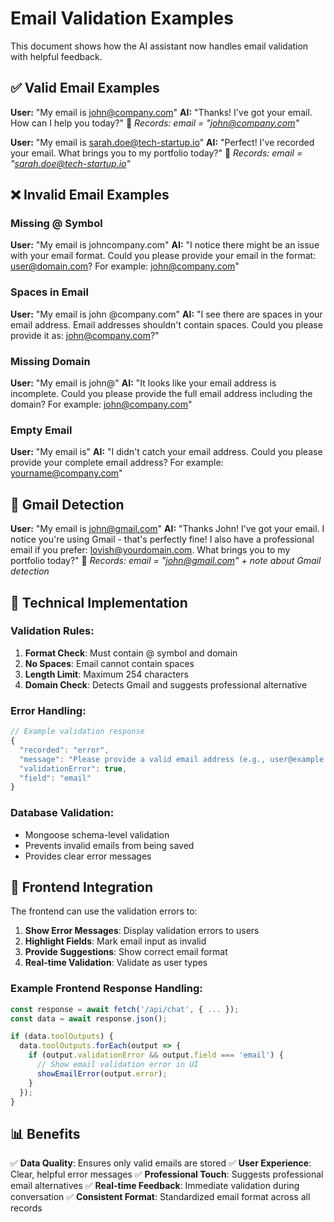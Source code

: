 # Email Validation Examples

This document shows how the AI assistant now handles email validation with helpful feedback.

## ✅ Valid Email Examples

**User:** "My email is john@company.com"
**AI:** "Thanks! I've got your email. How can I help you today?"
📝 *Records: email = "john@company.com"*

**User:** "My email is sarah.doe@tech-startup.io"
**AI:** "Perfect! I've recorded your email. What brings you to my portfolio today?"
📝 *Records: email = "sarah.doe@tech-startup.io"*

## ❌ Invalid Email Examples

### Missing @ Symbol
**User:** "My email is johncompany.com"
**AI:** "I notice there might be an issue with your email format. Could you please provide your email in the format: user@domain.com? For example: john@company.com"

### Spaces in Email
**User:** "My email is john @company.com"
**AI:** "I see there are spaces in your email address. Email addresses shouldn't contain spaces. Could you please provide it as: john@company.com?"

### Missing Domain
**User:** "My email is john@"
**AI:** "It looks like your email address is incomplete. Could you please provide the full email address including the domain? For example: john@company.com"

### Empty Email
**User:** "My email is"
**AI:** "I didn't catch your email address. Could you please provide your complete email address? For example: yourname@company.com"

## 🎯 Gmail Detection

**User:** "My email is john@gmail.com"
**AI:** "Thanks John! I've got your email. I notice you're using Gmail - that's perfectly fine! I also have a professional email if you prefer: lovish@yourdomain.com. What brings you to my portfolio today?"
📝 *Records: email = "john@gmail.com" + note about Gmail detection*

## 🔧 Technical Implementation

### Validation Rules:
1. **Format Check**: Must contain @ symbol and domain
2. **No Spaces**: Email cannot contain spaces
3. **Length Limit**: Maximum 254 characters
4. **Domain Check**: Detects Gmail and suggests professional alternative

### Error Handling:
```javascript
// Example validation response
{
  "recorded": "error",
  "message": "Please provide a valid email address (e.g., user@example.com)",
  "validationError": true,
  "field": "email"
}
```

### Database Validation:
- Mongoose schema-level validation
- Prevents invalid emails from being saved
- Provides clear error messages

## 🎨 Frontend Integration

The frontend can use the validation errors to:

1. **Show Error Messages**: Display validation errors to users
2. **Highlight Fields**: Mark email input as invalid
3. **Provide Suggestions**: Show correct email format
4. **Real-time Validation**: Validate as user types

### Example Frontend Response Handling:
```javascript
const response = await fetch('/api/chat', { ... });
const data = await response.json();

if (data.toolOutputs) {
  data.toolOutputs.forEach(output => {
    if (output.validationError && output.field === 'email') {
      // Show email validation error in UI
      showEmailError(output.error);
    }
  });
}
```

## 📊 Benefits

✅ **Data Quality**: Ensures only valid emails are stored
✅ **User Experience**: Clear, helpful error messages
✅ **Professional Touch**: Suggests professional email alternatives
✅ **Real-time Feedback**: Immediate validation during conversation
✅ **Consistent Format**: Standardized email format across all records
